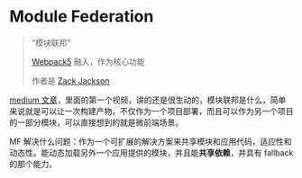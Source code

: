 # Module Federation

> “模块联邦”
>
> [Webpack5](https://webpack.js.org/concepts/module-federation/) 融入，作为核心功能
>
> 作者是 [Zack Jackson](https://github.com/ScriptedAlchemy)

[medium 文章](https://medium.com/swlh/webpack-5-module-federation-a-game-changer-to-javascript-architecture-bcdd30e02669)，里面的第一个视频，讲的还是很生动的，模块联邦是什么，简单来说就是可以让一次构建产物，不仅作为一个项目部署，而且可以作为另一个项目的一部分模块，可以直接想到的就是微前端场景。

MF 解决什么问题：作为一个可扩展的解决方案来共享模块和应用代码，适应性和动态性。能动态加载另外一个应用提供的模块，并且能**共享依赖**，并具有 fallback 的那个能力。
